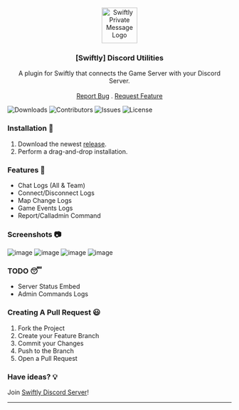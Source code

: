 <br/>
<p align="center">
  <a href="https://github.com/swiftly-solution/swiftly_discordutilities">
    <img src="https://media.discordapp.net/attachments/979452783466000466/1168236894652469248/Swiftly_Logo.png?ex=6575f264&is=65637d64&hm=dd2834983bebeab98d7febd44bb3bd20e9aded13ecefac63cc990b222a9d9e9e&=&format=webp&quality=lossless&width=468&height=468" alt="Swiftly Private Message Logo" width="80" height="80">
  </a>

  <h3 align="center">[Swiftly] Discord Utilities</h3>

  <p align="center">
    A plugin for Swiftly that connects the Game Server with your Discord Server.
    <br/>
    <br/>
    <a href="https://github.com/swiftly-solution/swiftly_discordutilities/issues">Report Bug</a>
    .
    <a href="https://github.com/swiftly-solution/swiftly_discordutilities/issues">Request Feature</a>
  </p>
</p>

![Downloads](https://img.shields.io/github/downloads/swiftly-solution/swiftly_discordutilities/total) ![Contributors](https://img.shields.io/github/contributors/swiftly-solution/swiftly_discordutilities?color=dark-green) ![Issues](https://img.shields.io/github/issues/swiftly-solution/swiftly_discordutilities) ![License](https://img.shields.io/github/license/swiftly-solution/swiftly_discordutilities) 

### Installation 👀

1. Download the newest [release](https://github.com/swiftly-solution/swiftly_discordutilities/releases).
2. Perform a drag-and-drop installation.

### Features 🧐

- Chat Logs (All & Team)
- Connect/Disconnect Logs
- Map Change Logs
- Game Events Logs
- Report/Calladmin Command

### Screenshots 📷
![image](https://cdn.swiftlycs2.net/github/discordutilities/preview1.png)
![image](https://cdn.swiftlycs2.net/github/discordutilities/preview2.png)
![image](https://cdn.swiftlycs2.net/github/discordutilities/preview3.png)
![image](https://cdn.swiftlycs2.net/github/discordutilities/preview4.png)

### TODO 😴

- Server Status Embed
- Admin Commands Logs

### Creating A Pull Request 😃

1. Fork the Project
2. Create your Feature Branch
3. Commit your Changes
4. Push to the Branch
5. Open a Pull Request

### Have ideas? 💡
Join [Swiftly Discord Server](https://swiftlycs2.net/discord)!

---

